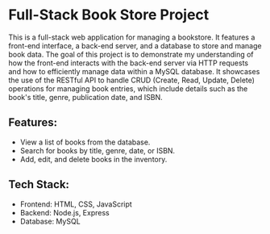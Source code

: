 # Full-Stack Book Store Project
This is a full-stack web application for managing a bookstore. It features a front-end interface, a back-end server, and a database to store and manage book data. The goal of this project is to demonstrate my understanding of how the front-end interacts with the back-end server via HTTP requests and how to efficiently manage data within a MySQL database. It showcases the use of the RESTful API to handle CRUD (Create, Read, Update, Delete) operations for managing book entries, which include details such as the book's title, genre, publication date, and ISBN.



## Features:
- View a list of books from the database.
- Search for books by title, genre, date, or ISBN.
- Add, edit, and delete books in the inventory.

## Tech Stack:
- Frontend: HTML, CSS, JavaScript
- Backend: Node.js, Express
- Database: MySQL
